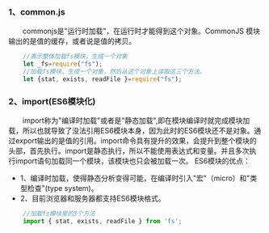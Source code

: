 ### 1、common.js
&#8195;&#8195;commonjs是"运行时加载"，在运行时才能得到这个对象。CommonJS 模块输出的是值的缓存，或者说是值的拷贝。
```javascript
    //表示整体加载fs模块，生成一个对象
    let _fs=require("fs");
    //加载fs模块，生成一个对象，然后从这个对象上读取这三个方法。
    let {stat, exists, readFile }=require("fs");
```
### 2、import(ES6模块化)
&#8195;&#8195;import称为"编译时加载"或者是"静态加载",即在模块编译时就完成模块加载，所以也就导致了没法引用ES6模块本身，因为此时的ES6模块还不是对象。通过export输出的是值的引用。import命令具有提升的效果，会提升到整个模块的头部，首先执行。import是静态执行，所以不能使用表达式和变量。并且多次执行import语句加载同一个模块，该模块也只会被加载一次。
ES6模块的优点：
+ 1、编译时加载，使得静态分析变得可能，在编译时引入"宏"（micro）和"类型检查"(type system)。
+ 2、目前浏览器和服务器都支持ES6模块格式。
```javascript
    //加载fs模块里的3个方法
    import { stat, exists, readFile } from 'fs';
```